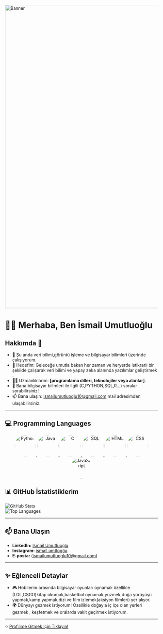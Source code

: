 <img src="https://github.com/user-attachments/assets/60195ffb-560f-40ff-a656-9b0795babf4a" alt="Banner" width="1000"/>

# 🙋‍♂️ Merhaba, Ben İsmail Umutluoğlu

## Hakkımda 🚀

- 🌱 Şu anda veri bilimi,görüntü işleme ve bilgisayar bilimleri üzerinde çalışıyorum.  
- 🎯 Hedefim: Geleceğe umutla bakan her zaman ve heryerde istikrarlı bir şekilde çalışarak veri bilimi ve yapay zeka alanında yazılımlar geliştirmek .  
- 🧑‍💻 Uzmanlıklarım: **[programlama dilleri, teknolojiler veya alanlar]**.  
- 💬 Bana bilgisayar bilimleri ile ilgili (C,PYTHON,SQL,R...)  sorular sorabilirsiniz!  
- 📫 Bana ulaşın: ismailumutluoglu10@gmail.com mail adresimden ulaşabilirsiniz. 

---



## 💻 Programming Languages

<p align="center">
    <a href="https://www.python.org/" target="_blank">
        <img src="https://img.icons8.com/color/96/000000/python.png" alt="Python" width="70" style="border-radius:50%;"/>
    </a>
    <a href="https://www.java.com/" target="_blank">
        <img src="https://img.icons8.com/color/96/000000/java-coffee-cup-logo.png" alt="Java" width="70" style="border-radius:50%;"/>
    </a>
    <a href="https://www.learn-c.org/" target="_blank">
        <img src="https://img.icons8.com/color/96/000000/c-programming.png" alt="C" width="70" style="border-radius:50%;"/>
    </a>
    <a href="https://www.mysql.com/" target="_blank">
        <img src="https://img.icons8.com/color/96/000000/mysql-logo.png" alt="SQL" width="70" style="border-radius:50%;"/>
    </a>
    <a href="https://developer.mozilla.org/en-US/docs/Web/HTML" target="_blank">
        <img src="https://img.icons8.com/color/96/000000/html-5--v1.png" alt="HTML" width="70" style="border-radius:50%;"/>
    </a>
    <a href="https://developer.mozilla.org/en-US/docs/Web/CSS" target="_blank">
        <img src="https://img.icons8.com/color/96/000000/css3.png" alt="CSS" width="70" style="border-radius:50%;"/>
    </a>
    <a href="https://developer.mozilla.org/en-US/docs/Web/JavaScript" target="_blank">
        <img src="https://img.icons8.com/color/96/000000/javascript--v1.png" alt="JavaScript" width="70" style="border-radius:50%;"/>
    </a>
</p>




## 📊 GitHub İstatistiklerim

![GitHub Stats](https://github-readme-stats.vercel.app/api?username=kullaniciadi&show_icons=true&theme=radical)  
![Top Languages](https://github-readme-stats.vercel.app/api/top-langs/?username=kullaniciadi&layout=compact&theme=radical)

---

## 📫 Bana Ulaşın

- **LinkedIn:** [Ismail Umutluoglu](https://linkedin.com/in/IsmailUmutluoglu)  
- **Instagram:** [ismail.umtlogöu](https://instagram.com/ismail.umtloglu)  
- **E-posta:** (ismailumutluoglu10@gmail.com)

---

## ✨ Eğlenceli Detaylar

- 🎮 Hobilerim arasında bilgisayar oyunları oynamak özellikle (LOL,CSGO)kitap okumak,basketbol oynamak,yüzmek,doğa yürüyüşü yapmak,kamp yapmak,dizi ve film izlemek(aksiyon filmleri) yer alıyor.  
- 🌍 Dünyayı gezmek istiyorum! Özellikle doğayla iç içe olan yerleri gezmek , keşfetmek ve oralarda vakit geçirmek istiyorum.

---

⭐️ [Profilime Gitmek İçin Tıklayın!](https://github.com/ismailumutluoglu)
